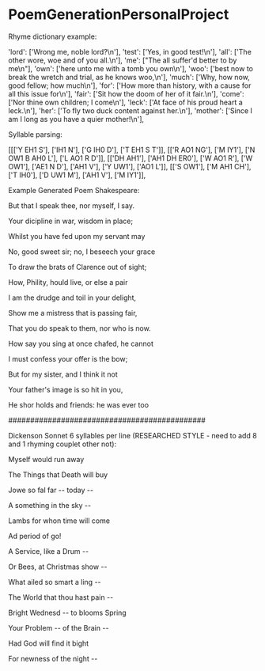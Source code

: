 # PoemGenerationPersonalProject

Rhyme dictionary example:

'lord': ['Wrong me, noble lord?\n'], 'test': ['Yes, in good test!\n'], 'all': ['The other wore, woe and of you all.\n'], 'me': ["The all suffer'd better to by me\n"], 'own': ['here unto me with a tomb you own\n'], 'woo': ['best now to break the wretch and trial, as he knows woo,\n'], 'much': ['Why, how now, good fellow; how much\n'], 'for': ['How more than history, with a cause for all this issue for\n'], 'fair': ['Sit how the doom of her of it fair.\n'], 'come': ['Nor thine own children; I come\n'], 'leck': ['At face of his proud heart a leck.\n'], 'her': ['To fly two duck content against her.\n'], 'mother': ['Since I am I long as you have a quier mother!\n'],


Syllable parsing:

[[['Y EH1 S'], ['IH1 N'], ['G IH0 D'], ['T EH1 S T']], [['R AO1 NG'], ['M IY1'], ['N OW1 B AH0 L'], ['L AO1 R D']], [['DH AH1'], ['AH1 DH ER0'], ['W AO1 R'], ['W OW1'], ['AE1 N D'], ['AH1 V'], ['Y UW1'], ['AO1 L']], [['S OW1'], ['M AH1 CH'], ['T IH0'], ['D UW1 M'], ['AH1 V'], ['M IY1']],


Example Generated Poem Shakespeare:

But that I speak thee, nor myself, I say.

Your dicipline in war, wisdom in place; 

Whilst you have fed upon my servant may 

No, good sweet sir; no, I beseech your grace 



To draw the brats of Clarence out of sight; 

How, Phility, hould live, or else a pair 

I am the drudge and toil in your delight, 

Show me a mistress that is passing fair, 



That you do speak to them, nor who is now. 

How say you sing at once chafed, he cannot 

I must confess your offer is the bow;

But for my sister, and I think it not


Your father's image is so hit in you, 

He shor holds and friends: he was ever too

#############################################

Dickenson Sonnet 6 syllables per line (RESEARCHED STYLE - need to add 8 and 1 rhyming couplet other not):

Myself would run away 

The Things that Death will buy 

Jowe so fal far -- today -- 

A something in the sky -- 


Lambs for whon time will come 

Ad period of go! 

A Service, like a Drum -- 

Or Bees, at Christmas show -- 


What ailed so smart a ling -- 

The World that thou hast pain -- 

Bright Wednesd -- to blooms Spring 

Your Problem -- of the Brain -- 


Had God will find it bight 

For newness of the night -- 
